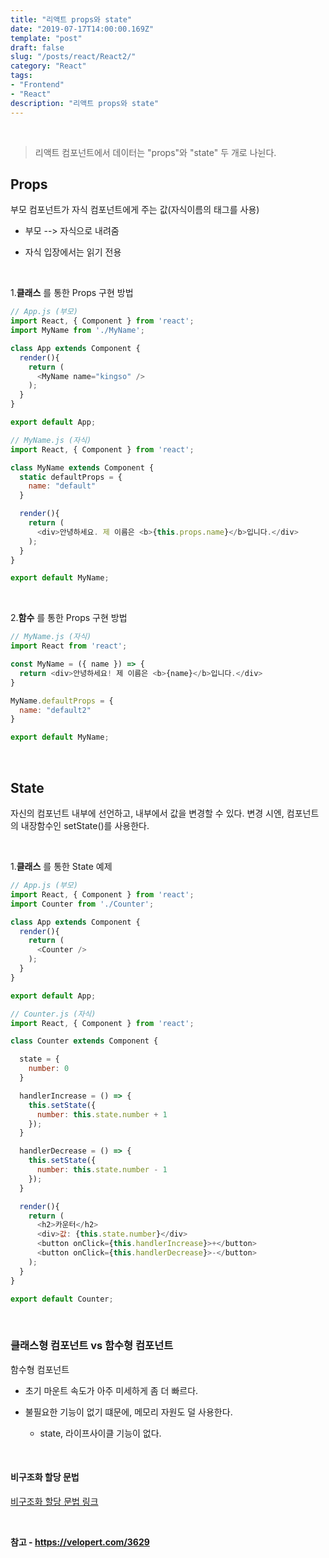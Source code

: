 ```yaml
---
title: "리액트 props와 state"
date: "2019-07-17T14:00:00.169Z"
template: "post"
draft: false
slug: "/posts/react/React2/"
category: "React"
tags:
- "Frontend"
- "React"
description: "리액트 props와 state"
---
```


<br>

> 리액트 컴포넌트에서 데이터는 "props"와 "state" 두 개로 나뉜다.

## Props

부모 컴포넌트가 자식 컴포넌트에게 주는 값(자식이름의 태그를 사용)

- 부모 --> 자식으로 내려줌

- 자식 입장에서는 읽기 전용

<br>

1.**클래스** 를 통한 Props 구현 방법

``` JavaScript
// App.js (부모)
import React, { Component } from 'react';
import MyName from './MyName';

class App extends Component {
  render(){
    return (
      <MyName name="kingso" />
    );
  }
}

export default App;
```

``` JavaScript
// MyName.js (자식)
import React, { Component } from 'react';

class MyName extends Component {
  static defaultProps = {
    name: "default"
  }

  render(){
    return (
      <div>안녕하세요. 제 이름은 <b>{this.props.name}</b>입니다.</div>
    );
  }
}

export default MyName;
```

<br>

2.**함수** 를 통한 Props 구현 방법

``` JavaScript
// MyName.js (자식)
import React from 'react';

const MyName = ({ name }) => {
  return <div>안녕하세요! 제 이름은 <b>{name}</b>입니다.</div>
}

MyName.defaultProps = {
  name: "default2"
}

export default MyName;
```

<br>

## State

자신의 컴포넌트 내부에 선언하고, 내부에서 값을 변경할 수 있다.
변경 시엔, 컴포넌트의 내장함수인 setState()를 사용한다.

<br>

1.**클래스** 를 통한 State 예제

``` JavaScript
// App.js (부모)
import React, { Component } from 'react';
import Counter from './Counter';

class App extends Component {
  render(){
    return (
      <Counter />
    );
  }
}

export default App;
```

``` JavaScript
// Counter.js (자식)
import React, { Component } from 'react';

class Counter extends Component {

  state = {
    number: 0
  }

  handlerIncrease = () => {
    this.setState({
      number: this.state.number + 1
    });
  }

  handlerDecrease = () => {
    this.setState({
      number: this.state.number - 1
    });
  }

  render(){
    return (
      <h2>카운터</h2>
      <div>값: {this.state.number}</div>
      <button onClick={this.handlerIncrease}>+</button>
      <button onClick={this.handlerDecrease}>-</button>
    );
  }
}

export default Counter;
```

<br>

### 클래스형 컴포넌트 vs 함수형 컴포넌트

함수형 컴포넌트

- 초기 마운트 속도가 아주 미세하게 좀 더 빠르다.

- 불필요한 기능이 없기 떄문에, 메모리 자원도 덜 사용한다.
  - state, 라이프사이클 기능이 없다.

<br>

#### 비구조화 할당 문법

[비구조화 할당 문법 링크](https://developer.mozilla.org/ko/docs/Web/JavaScript/Reference/Operators/Destructuring_assignment)

<br>

**참고 - https://velopert.com/3629**
